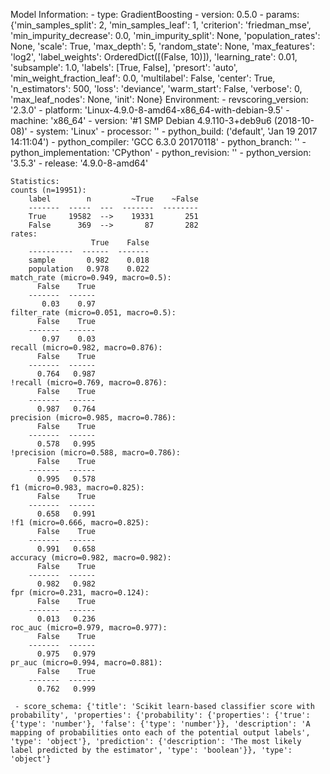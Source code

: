 Model Information:
	 - type: GradientBoosting
	 - version: 0.5.0
	 - params: {'min_samples_split': 2, 'min_samples_leaf': 1, 'criterion': 'friedman_mse', 'min_impurity_decrease': 0.0, 'min_impurity_split': None, 'population_rates': None, 'scale': True, 'max_depth': 5, 'random_state': None, 'max_features': 'log2', 'label_weights': OrderedDict([(False, 10)]), 'learning_rate': 0.01, 'subsample': 1.0, 'labels': [True, False], 'presort': 'auto', 'min_weight_fraction_leaf': 0.0, 'multilabel': False, 'center': True, 'n_estimators': 500, 'loss': 'deviance', 'warm_start': False, 'verbose': 0, 'max_leaf_nodes': None, 'init': None}
	Environment:
	 - revscoring_version: '2.3.0'
	 - platform: 'Linux-4.9.0-8-amd64-x86_64-with-debian-9.5'
	 - machine: 'x86_64'
	 - version: '#1 SMP Debian 4.9.110-3+deb9u6 (2018-10-08)'
	 - system: 'Linux'
	 - processor: ''
	 - python_build: ('default', 'Jan 19 2017 14:11:04')
	 - python_compiler: 'GCC 6.3.0 20170118'
	 - python_branch: ''
	 - python_implementation: 'CPython'
	 - python_revision: ''
	 - python_version: '3.5.3'
	 - release: '4.9.0-8-amd64'
	
	Statistics:
	counts (n=19951):
		label        n         ~True    ~False
		-------  -----  ---  -------  --------
		True     19582  -->    19331       251
		False      369  -->       87       282
	rates:
		              True    False
		----------  ------  -------
		sample       0.982    0.018
		population   0.978    0.022
	match_rate (micro=0.949, macro=0.5):
		  False    True
		-------  ------
		   0.03    0.97
	filter_rate (micro=0.051, macro=0.5):
		  False    True
		-------  ------
		   0.97    0.03
	recall (micro=0.982, macro=0.876):
		  False    True
		-------  ------
		  0.764   0.987
	!recall (micro=0.769, macro=0.876):
		  False    True
		-------  ------
		  0.987   0.764
	precision (micro=0.985, macro=0.786):
		  False    True
		-------  ------
		  0.578   0.995
	!precision (micro=0.588, macro=0.786):
		  False    True
		-------  ------
		  0.995   0.578
	f1 (micro=0.983, macro=0.825):
		  False    True
		-------  ------
		  0.658   0.991
	!f1 (micro=0.666, macro=0.825):
		  False    True
		-------  ------
		  0.991   0.658
	accuracy (micro=0.982, macro=0.982):
		  False    True
		-------  ------
		  0.982   0.982
	fpr (micro=0.231, macro=0.124):
		  False    True
		-------  ------
		  0.013   0.236
	roc_auc (micro=0.979, macro=0.977):
		  False    True
		-------  ------
		  0.975   0.979
	pr_auc (micro=0.994, macro=0.881):
		  False    True
		-------  ------
		  0.762   0.999
	
	 - score_schema: {'title': 'Scikit learn-based classifier score with probability', 'properties': {'probability': {'properties': {'true': {'type': 'number'}, 'false': {'type': 'number'}}, 'description': 'A mapping of probabilities onto each of the potential output labels', 'type': 'object'}, 'prediction': {'description': 'The most likely label predicted by the estimator', 'type': 'boolean'}}, 'type': 'object'}

